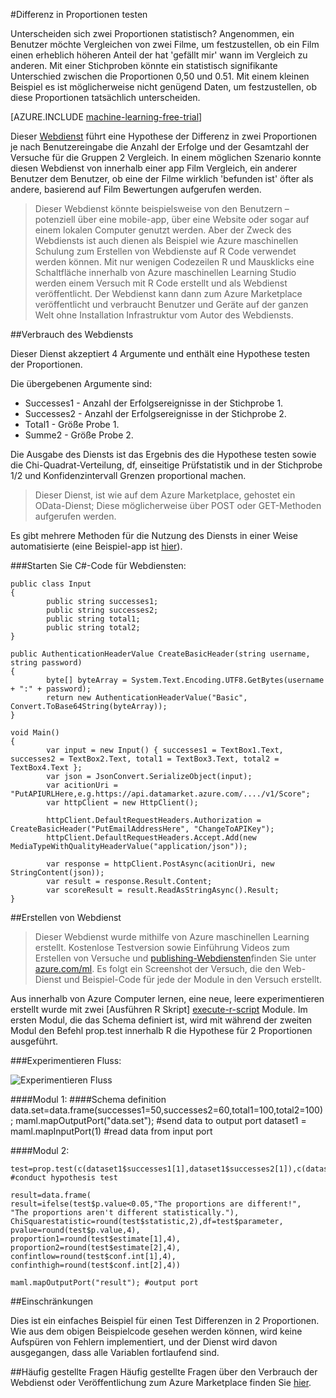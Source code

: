 <properties 
    pageTitle="Differenz in Proportionen testen | Microsoft Azure" 
    description="Differenz in Proportionen testen" 
    services="machine-learning" 
    documentationCenter="" 
    authors="aniedea" 
    manager="jhubbard" 
    editor="cgronlun"/>

<tags 
    ms.service="machine-learning" 
    ms.workload="data-services" 
    ms.tgt_pltfrm="na" 
    ms.devlang="na" 
    ms.topic="article" 
    ms.date="09/12/2016" 
    ms.author="aniedea"/> 


#<a name="difference-in-proportions-test"></a>Differenz in Proportionen testen


Unterscheiden sich zwei Proportionen statistisch? Angenommen, ein Benutzer möchte Vergleichen von zwei Filme, um festzustellen, ob ein Film einen erheblich höheren Anteil der hat 'gefällt mir' wann im Vergleich zu anderen. Mit einer Stichproben könnte ein statistisch signifikante Unterschied zwischen die Proportionen 0,50 und 0.51. Mit einem kleinen Beispiel es ist möglicherweise nicht genügend Daten, um festzustellen, ob diese Proportionen tatsächlich unterscheiden. 


[AZURE.INCLUDE [machine-learning-free-trial](../../includes/machine-learning-free-trial.md)]

Dieser [Webdienst]( https://datamarket.azure.com/dataset/aml_labs/prop_test) führt eine Hypothese der Differenz in zwei Proportionen je nach Benutzereingabe die Anzahl der Erfolge und der Gesamtzahl der Versuche für die Gruppen 2 Vergleich. In einem möglichen Szenario konnte diesen Webdienst von innerhalb einer app Film Vergleich, ein anderer Benutzer dem Benutzer, ob eine der Filme wirklich 'befunden ist' öfter als andere, basierend auf Film Bewertungen aufgerufen werden.

>Dieser Webdienst könnte beispielsweise von den Benutzern – potenziell über eine mobile-app, über eine Website oder sogar auf einem lokalen Computer genutzt werden. Aber der Zweck des Webdiensts ist auch dienen als Beispiel wie Azure maschinellen Schulung zum Erstellen von Webdienste auf R Code verwendet werden können. Mit nur wenigen Codezeilen R und Mausklicks eine Schaltfläche innerhalb von Azure maschinellen Learning Studio werden einem Versuch mit R Code erstellt und als Webdienst veröffentlicht. Der Webdienst kann dann zum Azure Marketplace veröffentlicht und verbraucht Benutzer und Geräte auf der ganzen Welt ohne Installation Infrastruktur vom Autor des Webdiensts.


##<a name="consumption-of-web-service"></a>Verbrauch des Webdiensts

Dieser Dienst akzeptiert 4 Argumente und enthält eine Hypothese testen der Proportionen.

Die übergebenen Argumente sind:

* Successes1 - Anzahl der Erfolgsereignisse in der Stichprobe 1.
* Successes2 - Anzahl der Erfolgsereignisse in der Stichprobe 2.
* Total1 - Größe Probe 1.
* Summe2 - Größe Probe 2.

Die Ausgabe des Diensts ist das Ergebnis des die Hypothese testen sowie die Chi-Quadrat-Verteilung, df, einseitige Prüfstatistik und in der Stichprobe 1/2 und Konfidenzintervall Grenzen proportional machen.

>Dieser Dienst, ist wie auf dem Azure Marketplace, gehostet ein OData-Dienst; Diese möglicherweise über POST oder GET-Methoden aufgerufen werden. 

Es gibt mehrere Methoden für die Nutzung des Diensts in einer Weise automatisierte (eine Beispiel-app ist [hier](http://microsoftazuremachinelearning.azurewebsites.net/DifferenceInProportionsTest.aspx )).

###<a name="starting-c-code-for-web-service-consumption"></a>Starten Sie C#-Code für Webdiensten:

    public class Input
    {
            public string successes1;
            public string successes2;
            public string total1;
            public string total2;
    }
    
    public AuthenticationHeaderValue CreateBasicHeader(string username, string password)
    {
            byte[] byteArray = System.Text.Encoding.UTF8.GetBytes(username + ":" + password);
            return new AuthenticationHeaderValue("Basic", Convert.ToBase64String(byteArray));
    }

    void Main()
    {
            var input = new Input() { successes1 = TextBox1.Text, successes2 = TextBox2.Text, total1 = TextBox3.Text, total2 = TextBox4.Text };
            var json = JsonConvert.SerializeObject(input);
            var acitionUri = "PutAPIURLHere,e.g.https://api.datamarket.azure.com/..../v1/Score";
            var httpClient = new HttpClient();
    
            httpClient.DefaultRequestHeaders.Authorization = CreateBasicHeader("PutEmailAddressHere", "ChangeToAPIKey");
            httpClient.DefaultRequestHeaders.Accept.Add(new MediaTypeWithQualityHeaderValue("application/json"));
    
            var response = httpClient.PostAsync(acitionUri, new StringContent(json));
            var result = response.Result.Content;
            var scoreResult = result.ReadAsStringAsync().Result;
    }


##<a name="creation-of-web-service"></a>Erstellen von Webdienst

>Dieser Webdienst wurde mithilfe von Azure maschinellen Learning erstellt. Kostenlose Testversion sowie Einführung Videos zum Erstellen von Versuche und [publishing-Webdiensten](machine-learning-publish-a-machine-learning-web-service.md)finden Sie unter [azure.com/ml](http://azure.com/ml). Es folgt ein Screenshot der Versuch, die den Web-Dienst und Beispiel-Code für jede der Module in den Versuch erstellt.

Aus innerhalb von Azure Computer lernen, eine neue, leere experimentieren erstellt wurde mit zwei [Ausführen R Skript] [ execute-r-script] Module. Im ersten Modul, die das Schema definiert ist, wird mit während der zweiten Modul den Befehl prop.test innerhalb R die Hypothese für 2 Proportionen ausgeführt. 


###<a name="experiment-flow"></a>Experimentieren Fluss:

![Experimentieren Fluss][2]


####<a name="module-1"></a>Modul 1:
    ####Schema definition  
    data.set=data.frame(successes1=50,successes2=60,total1=100,total2=100);
    maml.mapOutputPort("data.set"); #send data to output port
    dataset1 = maml.mapInputPort(1) #read data from input port
    

####<a name="module-2"></a>Modul 2:

    test=prop.test(c(dataset1$successes1[1],dataset1$successes2[1]),c(dataset1$total1[1],dataset1$total2[1])) #conduct hypothesis test

    result=data.frame(
    result=ifelse(test$p.value<0.05,"The proportions are different!",
    "The proportions aren't different statistically."),
    ChiSquarestatistic=round(test$statistic,2),df=test$parameter,
    pvalue=round(test$p.value,4),
    proportion1=round(test$estimate[1],4),
    proportion2=round(test$estimate[2],4),
    confintlow=round(test$conf.int[1],4),
    confinthigh=round(test$conf.int[2],4)) 

    maml.mapOutputPort("result"); #output port
    

##<a name="limitations"></a>Einschränkungen 

Dies ist ein einfaches Beispiel für einen Test Differenzen in 2 Proportionen. Wie aus dem obigen Beispielcode gesehen werden können, wird keine Aufspüren von Fehlern implementiert, und der Dienst wird davon ausgegangen, dass alle Variablen fortlaufend sind.

##<a name="faq"></a>Häufig gestellte Fragen
Häufig gestellte Fragen über den Verbrauch der Webdienst oder Veröffentlichung zum Azure Marketplace finden Sie [hier](machine-learning-marketplace-faq.md).

[1]: ./media/machine-learning-r-csharp-difference-in-two-proportions/hyptest-img1.png
[2]: ./media/machine-learning-r-csharp-difference-in-two-proportions/hyptest-img2.png


<!-- Module References -->
[execute-r-script]: https://msdn.microsoft.com/library/azure/30806023-392b-42e0-94d6-6b775a6e0fd5/
 
